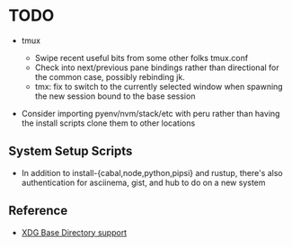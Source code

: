 # TODO

- tmux

  - Swipe recent useful bits from some other folks tmux.conf
  - Check into next/previous pane bindings rather than directional for the
    common case, possibly rebinding jk.
  - tmx: fix to switch to the currently selected window when spawning the new
    session bound to the base session

- Consider importing pyenv/nvm/stack/etc with peru rather than having the install
  scripts clone them to other locations

## System Setup Scripts

- In addition to install-{cabal,node,python,pipsi} and rustup, there's also
  authentication for asciinema, gist, and hub to do on a new system

## Reference

- [XDG Base Directory support](https://wiki.archlinux.org/index.php/XDG_Base_Directory_support)
